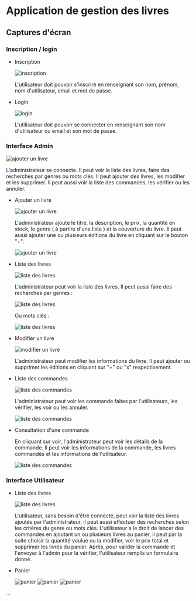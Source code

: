# Application de gestion des livres

## Captures d'écran

### Inscription / login

- Inscription

    <img src="screenshots/1.png" alt="inscription">
 
  L'utilisateur doit pouvoir s'inscrire en renseignant son nom, prénom, nom d'utilisateur, email et mot de passe.

- Login

    <img src="screenshots/2.png" alt="login">

  L'utilisateur doit pouvoir se connecter en renseignant son nom d'utilisateur ou email et son mot de passe.

### Interface Admin

<img src="screenshots/3.png" alt="ajouter un livre">

L'administrateur se connecte.
Il peut voir la liste des livres, faire des recherches par genres ou mots clés.
Il peut ajouter des livres, les modifier et les supprimer.
Il peut aussi voir la liste des commandes, les vérifier ou les annuler.

- Ajouter un livre

    <img src="screenshots/4.png" alt="ajouter un livre">

  L'administrateur ajoute le titre, la description, le prix, la quantité en stock, le genre ( à partire d'une liste ) et la couverture du livre.
  Il peut aussi ajouter une ou plusieurs éditions du livre en cliquant sur le bouton "+".

    <img src="screenshots/5.png" alt="ajouter un livre">

- Liste des livres

    <img src="screenshots/7.png" alt="liste des livres">

  L'administrateur peut voir la liste des livres.
  Il peut aussi faire des recherches par genres :

    <img src="screenshots/8.png" alt="liste des livres">
  
  Ou mots clés :

    <img src="screenshots/9.png" alt="liste des livres">
- Modifier un livre

    <img src="screenshots/10.png" alt="modifier un livre">

  L'administrateur peut modifier les informations du livre.
  Il peut ajouter ou supprimer les éditions en cliquant sur "+" ou "x" respectivement.

- Liste des commandes

    <img src="screenshots/11.png" alt="liste des commandes">

  L'administrateur peut voir les commande faites par l'utilisateurs, les vérifier, les voir ou les annuler.

    <img src="screenshots/16.png" alt="liste des commandes">

- Consultation d'une commande

  En cliquant sur voir, l'administrateur peut voir les détails de la commande.
  Il peut voir les informations de la commande, les livres commandés et les informations de l'utilisateur.

    <img src="screenshots/17.png" alt="liste des commandes">
  
### Interface Utilisateur
 
- Liste des livres

    <img src="screenshots/12.png" alt="liste des livres">

  L'utilisateur, sans besoin d'être connecté, peut voir la liste des livres ajoutés par l'administrateur, il peut aussi effectuer des recherches selon les critères du genre ou mots clès.
  L'utilisateur a le droit de lancer des commandes en ajoutant un ou plusieurs livres au panier, il peut par la suite choisir la quantité voulue ou la modifier, voir le prix total et supprimer les livres du panier.
  Après, pour valider la commande et l'envoyer à l'admin pour la vérifier, l'utilisateur remplis un formulaire donné.

- Panier

    <img src="screenshots/13.png" alt="panier">

    <img src="screenshots/14.png" alt="panier">

    <img src="screenshots/15.png" alt="panier">

...